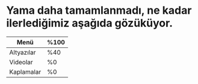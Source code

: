 # Yama daha tamamlanmadı, ne kadar ilerlediğimiz aşağıda gözüküyor.
| Menü       | %100 |
|------------|------|
| Altyazılar | %40  |
| Videolar   | %0   |
| Kaplamalar | %0   |
